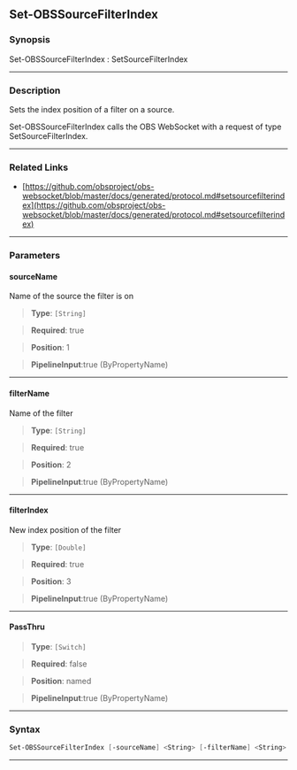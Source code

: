 Set-OBSSourceFilterIndex
------------------------
### Synopsis
Set-OBSSourceFilterIndex : SetSourceFilterIndex

---
### Description

Sets the index position of a filter on a source.


Set-OBSSourceFilterIndex calls the OBS WebSocket with a request of type SetSourceFilterIndex.

---
### Related Links
* [https://github.com/obsproject/obs-websocket/blob/master/docs/generated/protocol.md#setsourcefilterindex](https://github.com/obsproject/obs-websocket/blob/master/docs/generated/protocol.md#setsourcefilterindex)



---
### Parameters
#### **sourceName**

Name of the source the filter is on



> **Type**: ```[String]```

> **Required**: true

> **Position**: 1

> **PipelineInput**:true (ByPropertyName)



---
#### **filterName**

Name of the filter



> **Type**: ```[String]```

> **Required**: true

> **Position**: 2

> **PipelineInput**:true (ByPropertyName)



---
#### **filterIndex**

New index position of the filter



> **Type**: ```[Double]```

> **Required**: true

> **Position**: 3

> **PipelineInput**:true (ByPropertyName)



---
#### **PassThru**

> **Type**: ```[Switch]```

> **Required**: false

> **Position**: named

> **PipelineInput**:true (ByPropertyName)



---
### Syntax
```PowerShell
Set-OBSSourceFilterIndex [-sourceName] <String> [-filterName] <String> [-filterIndex] <Double> [-PassThru] [<CommonParameters>]
```
---

